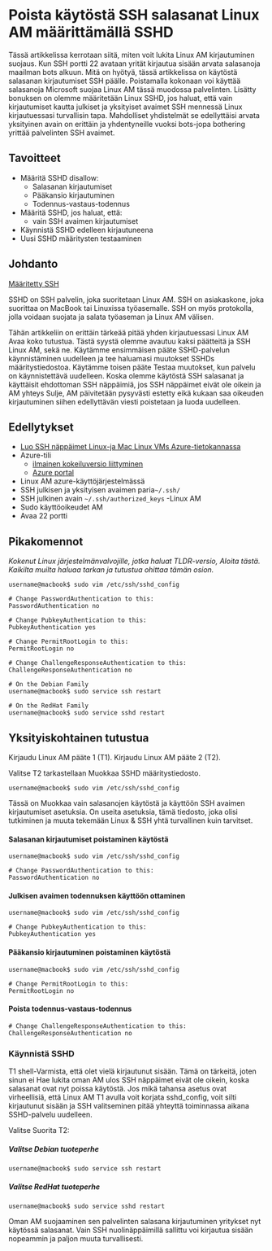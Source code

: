 <properties
    pageTitle="SSH salasanat Linux AM käytöstä määrittämällä SSHD | Microsoft Azure"
    description="Suojatun Linux-AM Azure-poistamalla salasana kirjautumiset SSH varten."
    services="virtual-machines-linux"
    documentationCenter=""
    authors="vlivech"
    manager="timlt"
    editor=""
    tags="" />

<tags
    ms.service="virtual-machines-linux"
    ms.workload="infrastructure-services"
    ms.tgt_pltfrm="vm-linux"
    ms.devlang="na"
    ms.topic="article"
    ms.date="08/26/2016"
    ms.author="v-livech"/>

# <a name="disable-ssh-passwords-on-your-linux-vm-by-configuring-sshd"></a>Poista käytöstä SSH salasanat Linux AM määrittämällä SSHD

Tässä artikkelissa kerrotaan siitä, miten voit lukita Linux AM kirjautuminen suojaus.  Kun SSH portti 22 avataan yrität kirjautua sisään arvata salasanoja maailman bots alkuun.  Mitä on hyötyä, tässä artikkelissa on käytöstä salasanan kirjautumiset SSH päälle.  Poistamalla kokonaan voi käyttää salasanoja Microsoft suojaa Linux AM tässä muodossa palvelinten.  Lisätty bonuksen on olemme määritetään Linux SSHD, jos haluat, että vain kirjautumiset kautta julkiset ja yksityiset avaimet SSH mennessä Linux kirjautuessasi turvallisin tapa.  Mahdolliset yhdistelmät se edellyttäisi arvata yksityinen avain on erittäin ja yhdentyneille vuoksi bots-jopa bothering yrittää palvelinten SSH avaimet.


## <a name="goals"></a>Tavoitteet

- Määritä SSHD disallow:
  - Salasanan kirjautumiset
  - Pääkansio kirjautuminen
  - Todennus-vastaus-todennus
- Määritä SSHD, jos haluat, että:
  - vain SSH avaimen kirjautumiset
- Käynnistä SSHD edelleen kirjautuneena
- Uusi SSHD määritysten testaaminen

## <a name="introduction"></a>Johdanto

[Määritetty SSH](https://en.wikipedia.org/wiki/Secure_Shell)

SSHD on SSH palvelin, joka suoritetaan Linux AM.  SSH on asiakaskone, joka suorittaa on MacBook tai Linuxissa työasemalle.  SSH on myös protokolla, jolla voidaan suojata ja salata työaseman ja Linux AM välisen.

Tähän artikkeliin on erittäin tärkeää pitää yhden kirjautuessasi Linux AM Avaa koko tutustua.  Tästä syystä olemme avautuu kaksi päätteitä ja SSH Linux AM, sekä ne.  Käytämme ensimmäisen pääte SSHD-palvelun käynnistäminen uudelleen ja tee haluamasi muutokset SSHDs määritystiedostoa.  Käytämme toisen pääte Testaa muutokset, kun palvelu on käynnistettävä uudelleen.  Koska olemme käytöstä SSH salasanat ja käyttäisit ehdottoman SSH näppäimiä, jos SSH näppäimet eivät ole oikein ja AM yhteys Sulje, AM päivitetään pysyvästi estetty eikä kukaan saa oikeuden kirjautuminen siihen edellyttävän viesti poistetaan ja luoda uudelleen.

## <a name="prerequisites"></a>Edellytykset

- [Luo SSH näppäimet Linux-ja Mac Linux VMs Azure-tietokannassa](virtual-machines-linux-mac-create-ssh-keys.md)
- Azure-tili
  - [ilmainen kokeiluversio liittyminen](https://azure.microsoft.com/pricing/free-trial/)
  - [Azure portal](http://portal.azure.com)
- Linux AM azure-käyttöjärjestelmässä
- SSH julkisen ja yksityisen avaimen paria`~/.ssh/`
- SSH julkinen avain `~/.ssh/authorized_keys` -Linux AM
- Sudo käyttöoikeudet AM
- Avaa 22 portti

## <a name="quick-commands"></a>Pikakomennot

_Kokenut Linux järjestelmänvalvojille, jotka haluat TLDR-versio, Aloita tästä.  Kaikilta muilta haluaa tarkan ja tutustua ohittaa tämän osion._

```
username@macbook$ sudo vim /etc/ssh/sshd_config

# Change PasswordAuthentication to this:
PasswordAuthentication no

# Change PubkeyAuthentication to this:
PubkeyAuthentication yes

# Change PermitRootLogin to this:
PermitRootLogin no

# Change ChallengeResponseAuthentication to this:
ChallengeResponseAuthentication no

# On the Debian Family
username@macbook$ sudo service ssh restart

# On the RedHat Family
username@macbook$ sudo service sshd restart
```

## <a name="detailed-walk-through"></a>Yksityiskohtainen tutustua

Kirjaudu Linux AM pääte 1 (T1).  Kirjaudu Linux AM pääte 2 (T2).

Valitse T2 tarkastellaan Muokkaa SSHD määritystiedosto.  

```
username@macbook$ sudo vim /etc/ssh/sshd_config
```

Tässä on Muokkaa vain salasanojen käytöstä ja käyttöön SSH avaimen kirjautumiset asetuksia.  On useita asetuksia, tämä tiedosto, joka olisi tutkiminen ja muuta tekemään Linux & SSH yhtä turvallinen kuin tarvitset.

#### <a name="disable-password-logins"></a>Salasanan kirjautumiset poistaminen käytöstä

```
username@macbook$ sudo vim /etc/ssh/sshd_config

# Change PasswordAuthentication to this:
PasswordAuthentication no
```

#### <a name="enable-public-key-authentication"></a>Julkisen avaimen todennuksen käyttöön ottaminen

```
username@macbook$ sudo vim /etc/ssh/sshd_config

# Change PubkeyAuthentication to this:
PubkeyAuthentication yes
```

#### <a name="disable-root-login"></a>Pääkansio kirjautuminen poistaminen käytöstä

```
username@macbook$ sudo vim /etc/ssh/sshd_config

# Change PermitRootLogin to this:
PermitRootLogin no
```

#### <a name="disable-challenge-response-authentication"></a>Poista todennus-vastaus-todennus

```
# Change ChallengeResponseAuthentication to this:
ChallengeResponseAuthentication no
```

### <a name="restart-sshd"></a>Käynnistä SSHD

T1 shell-Varmista, että olet vielä kirjautunut sisään.  Tämä on tärkeitä, joten sinun ei Hae lukita oman AM ulos SSH näppäimet eivät ole oikein, koska salasanat ovat nyt poissa käytöstä.  Jos mikä tahansa asetus ovat virheellisiä, että Linux AM T1 avulla voit korjata sshd_config, voit silti kirjautunut sisään ja SSH valitseminen pitää yhteyttä toiminnassa aikana SSHD-palvelu uudelleen.

Valitse Suorita T2:

##### <a name="on-the-debian-family"></a>Valitse Debian tuoteperhe

```
username@macbook$ sudo service ssh restart
```

##### <a name="on-the-redhat-family"></a>Valitse RedHat tuoteperhe

```
username@macbook$ sudo service sshd restart
```

Oman AM suojaaminen sen palvelinten salasana kirjautuminen yritykset nyt käytössä salasanat.  Vain SSH nuolinäppäimillä sallittu voi kirjautua sisään nopeammin ja paljon muuta turvallisesti.
